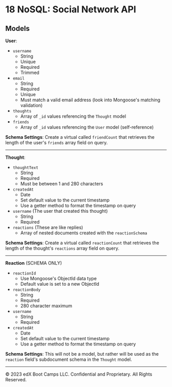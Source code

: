 # 18 NoSQL: Social Network API

## Models
**User**:
* `username`
  * String
  * Unique
  * Required
  * Trimmed
* `email`
  * String
  * Required
  * Unique
  * Must match a valid email address (look into Mongoose's matching validation)
* `thoughts`
  * Array of `_id` values referencing the `Thought` model
* `friends`
  * Array of `_id` values referencing the `User` model (self-reference)

**Schema Settings**:
Create a virtual called `friendCount` that retrieves the length of the user's `friends` array field on query.

---

**Thought**:
* `thoughtText`
  * String
  * Required
  * Must be between 1 and 280 characters
* `createdAt`
  * Date
  * Set default value to the current timestamp
  * Use a getter method to format the timestamp on query
* `username` (The user that created this thought)
  * String
  * Required
* `reactions` (These are like replies)
  * Array of nested documents created with the `reactionSchema`

**Schema Settings**:
Create a virtual called `reactionCount` that retrieves the length of the thought's `reactions` array field on query.

---

**Reaction** (SCHEMA ONLY)
* `reactionId`
  * Use Mongoose's ObjectId data type
  * Default value is set to a new ObjectId
* `reactionBody`
  * String
  * Required
  * 280 character maximum
* `username`
  * String
  * Required
* `createdAt`
  * Date
  * Set default value to the current timestamp
  * Use a getter method to format the timestamp on query

**Schema Settings**:
This will not be a model, but rather will be used as the `reaction` field's subdocument schema in the `Thought` model.

---
© 2023 edX Boot Camps LLC. Confidential and Proprietary. All Rights Reserved.